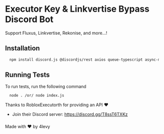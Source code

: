 # Executor Key & Linkvertise Bypass Discord Bot 
Support Fluxus, Linkvertise, Rekonise, and more...!


## Installation


```bash
  npm install discord.js @discordjs/rest axios queue-typescript async-mutex
```
    
## Running Tests

To run tests, run the following command

```bash
  node . /or/ node index.js
```

Thanks to RobloxExecutorth for providing an API ❤

- Join their Discord server: https://discord.gg/T8ssT6TXKz
###
Made with ❤ by 4levy
